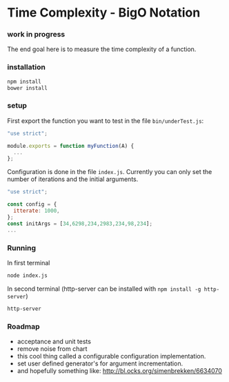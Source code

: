 # Time Complexity - BigO Notation

### work in progress

The end goal here is to measure the time complexity of a function.

### installation
```bash
npm install
bower install
```

### setup

First export the function you want to test in the file `bin/underTest.js`:
```javascript
"use strict";

module.exports = function myFunction(A) {
  ...
};
```

Configuration is done in the file `index.js`. Currently you can only set the
number of iterations and the initial arguments.
```javascript
"use strict";

const config = {
  itterate: 1000,
};
const initArgs = [34,6298,234,2983,234,98,234];
...
```

### Running
In first terminal
```bash
node index.js
```
In second terminal (http-server can be installed with `npm install -g
http-server`)
```bash
http-server
```

### Roadmap

 - acceptance and unit tests
 - remove noise from chart
 - this cool thing called a configurable configuration implementation.
 - set user defined generator's for argument incrementation.
 - and hopefully something like: http://bl.ocks.org/simenbrekken/6634070
